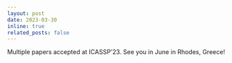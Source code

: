```yaml
---
layout: post
date: 2023-03-30
inline: true
related_posts: false
---
```

Multiple papers accepted at ICASSP'23. See you in June in Rhodes, Greece!
